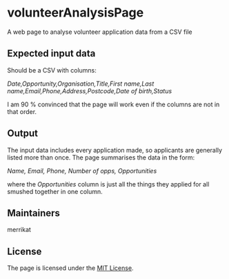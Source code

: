 # volunteerAnalysisPage
A web page to analyse volunteer application data from a CSV file

## Expected input data
Should be a CSV with columns:

*Date,Opportunity,Organisation,Title,First name,Last name,Email,Phone,Address,Postcode,Date of birth,Status*

I am 90 % convinced that the page will work even if the columns are not in that order.

## Output
The input data includes every application made, so applicants are generally listed more than once. The page summarises the data in the form:

*Name, Email, Phone, Number of opps, Opportunities*

where the *Opportunities* column is just all the things they applied for all smushed together in one column.

## Maintainers

merrikat

## License

The page is licensed under the [MIT License](http://opensource.org/licenses/MIT).
